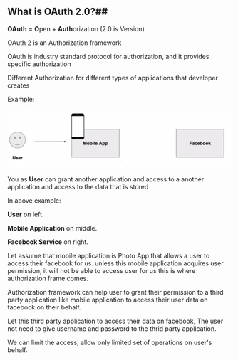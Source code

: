 ## What is OAuth 2.0?##

**OAuth** = **O**pen + **Auth**orization (2.0 is Version)

OAuth 2 is an Authorization framework


OAuth is industry standard protocol for authorization, and it provides specific authorization

Different Authorization for different types of applications that developer creates


Example:

![Oauth Example](https://github.com/chilukavinayak/Notes/blob/main/Images/OAuth1.png)

You as **User** can grant another application and access to a another application and access to the data that is stored

In above example:

**User** on left.

**Mobile Application** on middle.

**Facebook Service** on right.

Let assume that mobile application is Photo App that allows a user to access their facebook for us.
unless this mobile application acquires user permission, it will not be able to access user for us
this is where authorization frame comes.

Authorization framework can help user to grant their permission to a third party application like
mobile application to access their user data on facebook on their behalf.

Let this third party application to access their data on facebook, The user not need to give username and
password to the thrid party application.

We can limit the access, allow only limited set of operations on user's behalf.